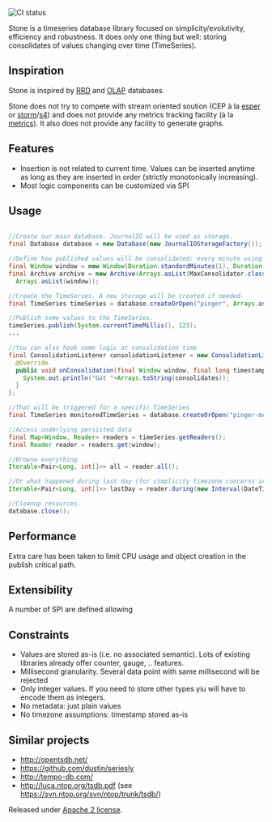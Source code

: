 ![CI status](https://secure.travis-ci.org/jeluard/stone.png)

Stone is a timeseries database library focused on simplicity/evolutivity, efficiency and robustness. It does only one thing but well: storing consolidates of values changing over time (TimeSeries).

## Inspiration

Stone is inspired by [RRD](http://oss.oetiker.ch/rrdtool/) and [OLAP](http://en.wikipedia.org/wiki/Online_Analytical_Processing) databases.

Stone does not try to compete with stream oriented soution (CEP à la [esper](http://esper.codehaus.org/) or [storm](http://storm-project.net/)/[s4](http://incubator.apache.org/s4/)) and does not provide any metrics tracking facility (à la [metrics](http://metrics.codahale.com/)).
It also does not provide any facility to generate graphs.

## Features

* Insertion is not related to current time. Values can be inserted anytime as long as they are inserted in order (strictly monotonically increasing).
* Most logic components can be customized via SPI

## Usage

```java

//Create our main database. JournalIO will be used as storage.
final Database database = new Database(new JournalIOStorageFactory());

//Define how published values will be consolidated: every minute using *max* algorithm and kept up to 1 hour.
final Window window = new Window(Duration.standardMinutes(1), Duration.standardHours(1));
final Archive archive = new Archive(Arrays.asList(MaxConsolidator.class),
  Arrays.asList(window));

//Create the TimeSeries. A new storage will be created if needed.
final TimeSeries timeSeries = database.createOrOpen("pinger", Arrays.asList(archive));

//Publish some values to the TimeSeries.
timeSeries.publish(System.currentTimeMillis(), 123);
...

//You can also hook some logic at consolidation time
final ConsolidationListener consolidationListener = new ConsolidationListener() {
  @Override
  public void onConsolidation(final Window window, final long timestamp, final int[] consolidates) {
    System.out.println("Got "+Arrays.toString(consolidates));
  }
};

//That will be triggered for a specific TimeSeries
final TimeSeries monitoredTimeSeries = database.createOrOpen("pinger-monitored", Arrays.asList(archive), Arrays.asList(consolidationListener));

//Access underlying persisted data
final Map<Window, Reader> readers = timeSeries.getReaders();
final Reader reader = readers.get(window);

//Browse everything
Iterable<Pair<Long, int[]>> all = reader.all();

//Or what happened during last day (for simplicity timezone concerns are ignored).
Iterable<Pair<Long, int[]>> lastDay = reader.during(new Interval(DateTime.now().minusDays(1), DateTime.now()));

//Cleanup resources.
database.close();
```

## Performance

Extra care has been taken to limit CPU usage and object creation in the publish critical path.

## Extensibility

A number of SPI are defined allowing 

## Constraints

* Values are stored as-is (i.e. no associated semantic). Lots of existing libraries already offer counter, gauge, .. features.
* Millisecond granularity. Several data point with same millisecond will be rejected
* Only integer values. If you need to store other types yiu will have to encode them as integers.
* No metadata: just plain values
* No timezone assumptions: timestamp stored as-is

## Similar projects

* http://opentsdb.net/
* https://github.com/dustin/seriesly
* http://tempo-db.com/
* http://luca.ntop.org/tsdb.pdf (see https://svn.ntop.org/svn/ntop/trunk/tsdb/)

Released under [Apache 2 license](http://www.apache.org/licenses/LICENSE-2.0.html).